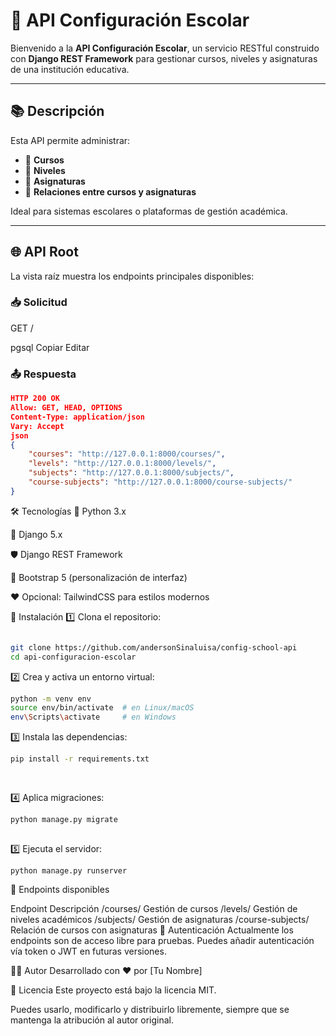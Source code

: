 # 🚀 API Configuración Escolar

Bienvenido a la **API Configuración Escolar**, un servicio RESTful construido con **Django REST Framework** para gestionar cursos, niveles y asignaturas de una institución educativa.

---

## 📚 Descripción

Esta API permite administrar:

- 📘 **Cursos**
- 🏫 **Niveles**
- 📖 **Asignaturas**
- 📑 **Relaciones entre cursos y asignaturas**

Ideal para sistemas escolares o plataformas de gestión académica.

---

## 🌐 API Root

La vista raíz muestra los endpoints principales disponibles:

### 📥 Solicitud

GET /

pgsql
Copiar
Editar

### 📤 Respuesta

```json
HTTP 200 OK
Allow: GET, HEAD, OPTIONS
Content-Type: application/json
Vary: Accept
json
{
    "courses": "http://127.0.0.1:8000/courses/",
    "levels": "http://127.0.0.1:8000/levels/",
    "subjects": "http://127.0.0.1:8000/subjects/",
    "course-subjects": "http://127.0.0.1:8000/course-subjects/"
}
```
🛠️ Tecnologías
🐍 Python 3.x

🌱 Django 5.x

🛡️ Django REST Framework

🎨 Bootstrap 5 (personalización de interfaz)

❤️ Opcional: TailwindCSS para estilos modernos

🚀 Instalación
1️⃣ Clona el repositorio:

```bash

git clone https://github.com/andersonSinaluisa/config-school-api
cd api-configuracion-escolar

```

2️⃣ Crea y activa un entorno virtual:

```bash
python -m venv env
source env/bin/activate  # en Linux/macOS
env\Scripts\activate     # en Windows

```


3️⃣ Instala las dependencias:

```bash
pip install -r requirements.txt
    
    
```


4️⃣ Aplica migraciones:

```bash
python manage.py migrate
  
```


5️⃣ Ejecuta el servidor:

```bash
python manage.py runserver

```

📑 Endpoints disponibles

Endpoint	Descripción
/courses/	Gestión de cursos
/levels/	Gestión de niveles académicos
/subjects/	Gestión de asignaturas
/course-subjects/	Relación de cursos con asignaturas
📃 Autenticación
Actualmente los endpoints son de acceso libre para pruebas. Puedes añadir autenticación vía token o JWT en futuras versiones.

👨‍💻 Autor
Desarrollado con ❤️ por [Tu Nombre]

📄 Licencia
Este proyecto está bajo la licencia MIT.

Puedes usarlo, modificarlo y distribuirlo libremente, siempre que se mantenga la atribución al autor original.
